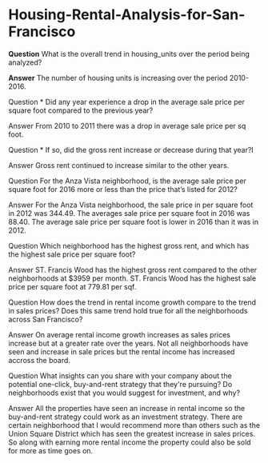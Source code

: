 # Housing-Rental-Analysis-for-San-Francisco

**Question** What is the overall trend in housing_units over the period being analyzed?

**Answer** The number of housing units is increasing over the period 2010-2016. 

Question * Did any year experience a drop in the average sale price per square foot compared to the previous year?

Answer From 2010 to 2011 there was a drop in average sale price per sq foot.

Question * If so, did the gross rent increase or decrease during that year?I

Answer Gross rent continued to increase similar to the other years.

Question For the Anza Vista neighborhood, is the average sale price per square foot for 2016 more or less than the price that’s listed for 2012?

Answer For the Anza Vista neighborhood, the sale price in per square foot in 2012 was 344.49. The averages sale price per square foot in 2016 was 88.40. The average sale price per square foot is lower in 2016 than it was in 2012.

Question Which neighborhood has the highest gross rent, and which has the highest sale price per square foot?

Answer ST. Francis Wood has the highest gross rent compared to the other neighborhoods at $3959 per month. ST. Francis Wood has the highest sale price per square foot at 779.81 per sqf.

Question How does the trend in rental income growth compare to the trend in sales prices? Does this same trend hold true for all the neighborhoods across San Francisco?

Answer On average rental income growth increases as sales prices increase but at a greater rate over the years. Not all neighborhoods have seen and increase in sale prices but the rental income has increased accross the board.

Question What insights can you share with your company about the potential one-click, buy-and-rent strategy that they're pursuing? Do neighborhoods exist that you would suggest for investment, and why?

Answer All the properties have seen an increase in rental income so the buy-and-rent strategy could work as an investment strategy. There are certain neighborhood that I would recommend more than others such as the Union Square District which has seen the greatest increase in sales prices. So along with earning more rental income the property could also be sold for more as time goes on.